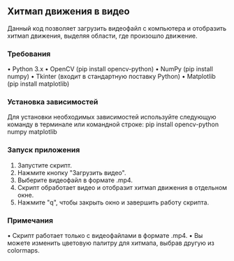 ## Хитмап движения в видео

Данный код позволяет загрузить видеофайл с компьютера и отобразить хитмап движения, выделяя области, где произошло движение.

### Требования

• Python 3.x
• OpenCV (pip install opencv-python)
• NumPy (pip install numpy)
• Tkinter (входит в стандартную поставку Python)
• Matplotlib (pip install matplotlib)

### Установка зависимостей

Для установки необходимых зависимостей используйте следующую команду в терминале или командной строке:
pip install opencv-python numpy matplotlib

### Запуск приложения

1. Запустите скрипт.
2. Нажмите кнопку "Загрузить видео".
3. Выберите видеофайл в формате .mp4.
4. Скрипт обработает видео и отобразит хитмап движения в отдельном окне.
5. Нажмите "q", чтобы закрыть окно и завершить работу скрипта.

### Примечания

• Скрипт работает только с видеофайлами в формате .mp4.
• Вы можете изменить цветовую палитру для хитмапа, выбрав другую из colormaps.

